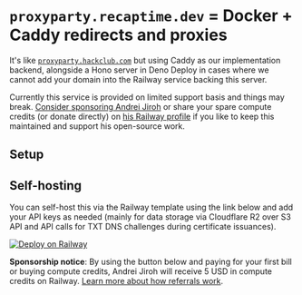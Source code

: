 # `proxyparty.recaptime.dev` = Docker + Caddy redirects and proxies

It's like [`proxyparty.hackclub.com`](https://github.com/hackclub/proxyparty) but using Caddy as our implementation backend, alongside a Hono server in Deno Deploy in cases where we cannot
add your domain into the Railway service backing this server.

Currently this service is provided on limited support basis and things may
break. [Consider sponsoring Andrei Jiroh](https://github.com/sponsors/ajhalili2006) or share your spare compute credits (or donate directly) on
[his Railway profile](https://railway.app/u/ajhalili2006) if you like to
keep this maintained and support his open-source work.

## Setup


## Self-hosting

You can self-host this via the Railway template using the link below and add
your API keys as needed (mainly for data storage via Cloudflare R2 over S3 API
and API calls for TXT DNS challenges during certificate issuances).

[![Deploy on Railway](https://railway.app/button.svg)](https://railway.app/template/PqHfEF?referralCode=ajhalili2006)

**Sponsorship notice**: By using the button below and paying for your first
bill or buying compute credits, Andrei Jiroh will receive 5 USD in compute
credits on Railway. [Learn more about how referrals work](https://docs.railway.app/reference/accounts#referrals).
